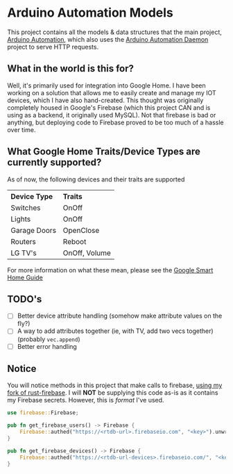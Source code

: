 # Arduino Automation Models

This project contains all the models & data structures that the main project,
[Arduino Automation](https://github.com/GT3CH1/arduino-automoation), which also uses the
[Arduino Automation Daemon](https://github.com/GT3CH1/aa-daemon) project to serve HTTP requests.

## What in the world is this for?

Well, it's primarily used for integration into Google Home. I have been working on a solution that allows me to easily
create and manage my IOT devices, which I have also hand-created. This thought was originally completely housed in
Google's Firebase
(which this project CAN and is using as a backend, it originally used MySQL). Not that firebase is bad or anything, but
deploying code to Firebase proved to be too much of a hassle over time.

## What Google Home Traits/Device Types are currently supported?

As of now, the following devices and their traits are supported

<table style="text-align: left">
    <tr>
        <th>Device Type</th>
        <th>Traits</th>
    </tr>
    <tr>
        <td>Switches</td><td>OnOff</td>
    </tr>
    <tr>
        <td>Lights</td><td>OnOff</td>
    </tr>
    <tr>
        <td>Garage Doors</td><td>OpenClose</td>
    </tr>
    <tr>
        <td>Routers</td><td>Reboot</td>
    </tr>
    <tr>
        <td>LG TV's</td><td>OnOff, Volume</td>
    </tr>
</table>

For more information on what these mean, please see the
[Google Smart Home Guide](https://developers.google.com/assistant/smarthome/guides)

## TODO's

* [ ] Better device attribute handling (somehow make attribute values on the fly?)
* [ ] A way to add attributes together (ie, with TV, add two vecs together)  (probably `vec.append`)
* [ ] Better error handling

## Notice

You will notice methods in this project that make calls to
firebase, [using my fork of rust-firebase](https://github.com/GT3CH1/rust-firebase). I will __NOT__ be supplying this
code as-is as it contains my Firebase secrets. However, this is _format_ I've used.

```rust
use firebase::Firebase;

pub fn get_firebase_users() -> Firebase {
    Firebase::authed("https://<rtdb-url>.firebaseio.com", "<key>").unwrap()
}

pub fn get_firebase_devices() -> Firebase {
    Firebase::authed("https://<rtdb-url-devices>.firebaseio.com/", "<key>").unwrap()
}
```